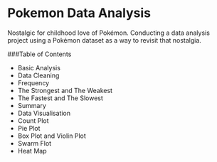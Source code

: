 # Pokemon Data Analysis

Nostalgic for childhood love of Pokémon. Conducting a data analysis project using a Pokémon dataset as a way to revisit that nostalgia.

###Table of Contents

+ Basic Analysis
+ Data Cleaning
+ Frequency
+ The Strongest and The Weakest
+ The Fastest and The Slowest
+ Summary
+ Data Visualisation
+ Count Plot
+ Pie Plot
+ Box Plot and Violin Plot
+ Swarm Flot
+ Heat Map
